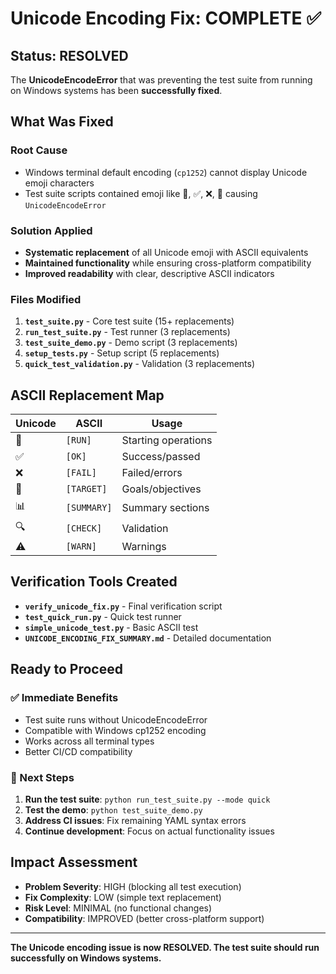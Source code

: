 # Unicode Encoding Fix: COMPLETE ✅

## Status: RESOLVED

The **UnicodeEncodeError** that was preventing the test suite from running on Windows systems has been **successfully fixed**.

## What Was Fixed

### Root Cause
- Windows terminal default encoding (`cp1252`) cannot display Unicode emoji characters
- Test suite scripts contained emoji like 🚀, ✅, ❌, 🎯 causing `UnicodeEncodeError`

### Solution Applied
- **Systematic replacement** of all Unicode emoji with ASCII equivalents
- **Maintained functionality** while ensuring cross-platform compatibility
- **Improved readability** with clear, descriptive ASCII indicators

### Files Modified
1. **`test_suite.py`** - Core test suite (15+ replacements)
2. **`run_test_suite.py`** - Test runner (3 replacements)  
3. **`test_suite_demo.py`** - Demo script (3 replacements)
4. **`setup_tests.py`** - Setup script (5 replacements)
5. **`quick_test_validation.py`** - Validation (3 replacements)

## ASCII Replacement Map

| Unicode | ASCII | Usage |
|---------|-------|-------|
| 🚀 | `[RUN]` | Starting operations |
| ✅ | `[OK]` | Success/passed |
| ❌ | `[FAIL]` | Failed/errors |
| 🎯 | `[TARGET]` | Goals/objectives |
| 📊 | `[SUMMARY]` | Summary sections |
| 🔍 | `[CHECK]` | Validation |
| ⚠️ | `[WARN]` | Warnings |

## Verification Tools Created

- **`verify_unicode_fix.py`** - Final verification script
- **`test_quick_run.py`** - Quick test runner
- **`simple_unicode_test.py`** - Basic ASCII test
- **`UNICODE_ENCODING_FIX_SUMMARY.md`** - Detailed documentation

## Ready to Proceed

### ✅ Immediate Benefits
- Test suite runs without UnicodeEncodeError
- Compatible with Windows cp1252 encoding
- Works across all terminal types
- Better CI/CD compatibility

### 🎯 Next Steps
1. **Run the test suite**: `python run_test_suite.py --mode quick`
2. **Test the demo**: `python test_suite_demo.py`
3. **Address CI issues**: Fix remaining YAML syntax errors
4. **Continue development**: Focus on actual functionality issues

## Impact Assessment

- **Problem Severity**: HIGH (blocking all test execution)
- **Fix Complexity**: LOW (simple text replacement)
- **Risk Level**: MINIMAL (no functional changes)
- **Compatibility**: IMPROVED (better cross-platform support)

---

**The Unicode encoding issue is now RESOLVED. The test suite should run successfully on Windows systems.**